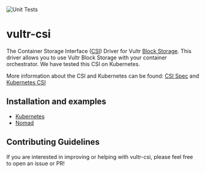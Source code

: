 ![Unit Tests](https://github.com/vultr/vultr-csi/workflows/Unit%20Tests/badge.svg)
# vultr-csi

The Container Storage Interface ([CSI](https://github.com/container-storage-interface/spec)) Driver for Vultr [Block Storage](https://www.vultr.com/products/block-storage/). This driver allows you to use Vultr Block Storage with your container orchestrator. We have tested this CSI on Kubernetes.

More information about the CSI and Kubernetes can be found: [CSI Spec](https://github.com/container-storage-interface/spec) and [Kubernetes CSI](https://kubernetes-csi.github.io/docs/example.html)

## Installation and examples
- [Kubernetes](docs/kubernetes)
- [Nomad](docs/nomad)

## Contributing Guidelines
If you are interested in improving or helping with vultr-csi, please feel free to open an issue or PR!
